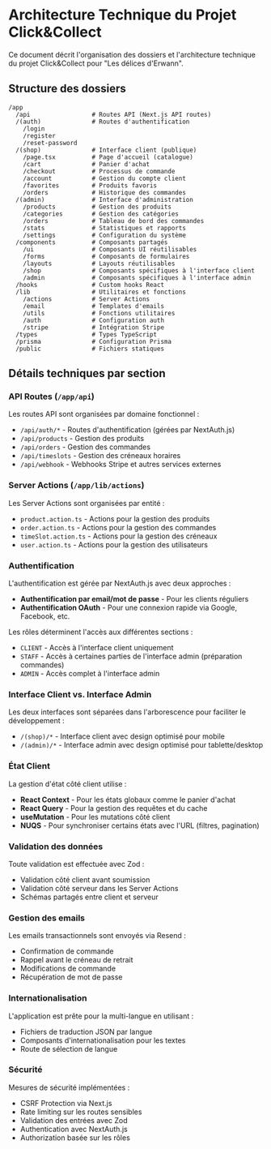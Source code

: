 # Architecture Technique du Projet Click&Collect

Ce document décrit l'organisation des dossiers et l'architecture technique du projet Click&Collect pour "Les délices d'Erwann".

## Structure des dossiers

```
/app
  /api                 # Routes API (Next.js API routes)
  /(auth)              # Routes d'authentification
    /login
    /register
    /reset-password
  /(shop)              # Interface client (publique)
    /page.tsx          # Page d'accueil (catalogue)
    /cart              # Panier d'achat
    /checkout          # Processus de commande
    /account           # Gestion du compte client
    /favorites         # Produits favoris
    /orders            # Historique des commandes
  /(admin)             # Interface d'administration
    /products          # Gestion des produits
    /categories        # Gestion des catégories
    /orders            # Tableau de bord des commandes
    /stats             # Statistiques et rapports
    /settings          # Configuration du système
  /components          # Composants partagés
    /ui                # Composants UI réutilisables
    /forms             # Composants de formulaires
    /layouts           # Layouts réutilisables
    /shop              # Composants spécifiques à l'interface client
    /admin             # Composants spécifiques à l'interface admin
  /hooks               # Custom hooks React
  /lib                 # Utilitaires et fonctions
    /actions           # Server Actions
    /email             # Templates d'emails
    /utils             # Fonctions utilitaires
    /auth              # Configuration auth
    /stripe            # Intégration Stripe
  /types               # Types TypeScript
  /prisma              # Configuration Prisma
  /public              # Fichiers statiques
```

## Détails techniques par section

### API Routes (`/app/api`)

Les routes API sont organisées par domaine fonctionnel :

- `/api/auth/*` - Routes d'authentification (gérées par NextAuth.js)
- `/api/products` - Gestion des produits
- `/api/orders` - Gestion des commandes
- `/api/timeslots` - Gestion des créneaux horaires
- `/api/webhook` - Webhooks Stripe et autres services externes

### Server Actions (`/app/lib/actions`)

Les Server Actions sont organisées par entité :

- `product.action.ts` - Actions pour la gestion des produits
- `order.action.ts` - Actions pour la gestion des commandes
- `timeSlot.action.ts` - Actions pour la gestion des créneaux
- `user.action.ts` - Actions pour la gestion des utilisateurs

### Authentification

L'authentification est gérée par NextAuth.js avec deux approches :

- **Authentification par email/mot de passe** - Pour les clients réguliers
- **Authentification OAuth** - Pour une connexion rapide via Google, Facebook, etc.

Les rôles déterminent l'accès aux différentes sections :

- `CLIENT` - Accès à l'interface client uniquement
- `STAFF` - Accès à certaines parties de l'interface admin (préparation commandes)
- `ADMIN` - Accès complet à l'interface admin

### Interface Client vs. Interface Admin

Les deux interfaces sont séparées dans l'arborescence pour faciliter le développement :

- `/(shop)/*` - Interface client avec design optimisé pour mobile
- `/(admin)/*` - Interface admin avec design optimisé pour tablette/desktop

### État Client

La gestion d'état côté client utilise :

- **React Context** - Pour les états globaux comme le panier d'achat
- **React Query** - Pour la gestion des requêtes et du cache
- **useMutation** - Pour les mutations côté client
- **NUQS** - Pour synchroniser certains états avec l'URL (filtres, pagination)

### Validation des données

Toute validation est effectuée avec Zod :

- Validation côté client avant soumission
- Validation côté serveur dans les Server Actions
- Schémas partagés entre client et serveur

### Gestion des emails

Les emails transactionnels sont envoyés via Resend :

- Confirmation de commande
- Rappel avant le créneau de retrait
- Modifications de commande
- Récupération de mot de passe

### Internationalisation

L'application est prête pour la multi-langue en utilisant :

- Fichiers de traduction JSON par langue
- Composants d'internationalisation pour les textes
- Route de sélection de langue

### Sécurité

Mesures de sécurité implémentées :

- CSRF Protection via Next.js
- Rate limiting sur les routes sensibles
- Validation des entrées avec Zod
- Authentication avec NextAuth.js
- Authorization basée sur les rôles

